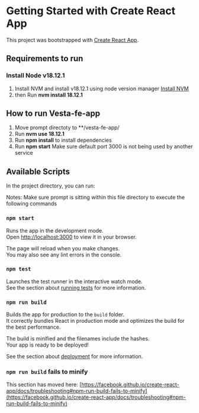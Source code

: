 # Getting Started with Create React App

This project was bootstrapped with [Create React App](https://github.com/facebook/create-react-app).


## Requirements to run

### Install Node v18.12.1 
1. Install NVM and install v18.12.1 using node version manager [Install NVM](https://github.com/nvm-sh/nvm#installing-and-updating)
2. then Run **nvm install 18.12.1**

## How to run Vesta-fe-app

1. Move prompt directoty to **/vesta-fe-app/
2. Run **nvm use 18.12.1**
3. Run **npm install** to install dependencies
4. Run **npm start** Make sure default port 3000 is not being used by another service


## Available Scripts

In the project directory, you can run:

Notes: Make sure prompt is sitting within this file directory to execute the following commands

### `npm start`

Runs the app in the development mode.\
Open [http://localhost:3000](http://localhost:3000) to view it in your browser.

The page will reload when you make changes.\
You may also see any lint errors in the console.

### `npm test`

Launches the test runner in the interactive watch mode.\
See the section about [running tests](https://facebook.github.io/create-react-app/docs/running-tests) for more information.

### `npm run build`

Builds the app for production to the `build` folder.\
It correctly bundles React in production mode and optimizes the build for the best performance.

The build is minified and the filenames include the hashes.\
Your app is ready to be deployed!

See the section about [deployment](https://facebook.github.io/create-react-app/docs/deployment) for more information.

### `npm run build` fails to minify

This section has moved here: [https://facebook.github.io/create-react-app/docs/troubleshooting#npm-run-build-fails-to-minify](https://facebook.github.io/create-react-app/docs/troubleshooting#npm-run-build-fails-to-minify)
